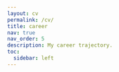 ```yaml
---
layout: cv
permalink: /cv/
title: career
nav: true
nav_order: 5
description: My career trajectory.
toc:
  sidebar: left
---
```

